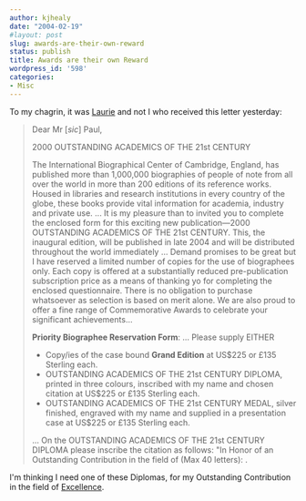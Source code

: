 ```yaml
---
author: kjhealy
date: "2004-02-19"
#layout: post
slug: awards-are-their-own-reward
status: publish
title: Awards are their own Reward
wordpress_id: '598'
categories:
- Misc
---
```


To my chagrin, it was [Laurie](http://www.u.arizona.edu/~lapaul) and not I who received this letter yesterday:

> Dear Mr [*sic*] Paul,
>
> 2000 OUTSTANDING ACADEMICS OF THE 21st CENTURY
>
> The International Biographical Center of Cambridge, England, has published more than 1,000,000 biographies of people of note from all over the world in more than 200 editions of its reference works. Housed in libraries and research institutions in every country of the globe, these books provide vital information for academia, industry and private use. ... It is my pleasure than to invited you to complete the enclosed form for this exciting new publication—2000 OUTSTANDING ACADEMICS OF THE 21st CENTURY. This, the inaugural edition, will be published in late 2004 and will be distributed throughout the world immediately … Demand promises to be great but I have reserved a limited number of copies for the use of biographees only. Each copy is offered at a substantially reduced pre-publication subscription price as a means of thanking yo for completing the enclosed questionnaire. There is no obligation to purchase whatsoever as selection is based on merit alone. We are also proud to offer a fine range of Commemorative Awards to celebrate your significant achievements…
>
> **Priority Biographee Reservation Form**: ... Please supply EITHER
>
> -   Copy/ies of the case bound **Grand Edition** at US$225 or £135 Sterling each.
> -   OUTSTANDING ACADEMICS OF THE 21st CENTURY DIPLOMA, printed in three colours, inscribed with my name and chosen citation at US$225 or £135 Sterling each.
> -   OUTSTANDING ACADEMICS OF THE 21st CENTURY MEDAL, silver finished, engraved with my name and supplied in a presentation case at US$225 or £135 Sterling each.
>
> ... On the OUTSTANDING ACADEMICS OF THE 21st CENTURY DIPLOMA please inscribe the citation as follows: "In Honor of an Outstanding Contribution in the field of (Max 40 letters): .

I'm thinking I need one of these Diplomas, for my Outstanding Contribution in the field of [Excellence](http://www.bbc.co.uk/cult/simpsons/episodeguide/season4/page1.shtml).
